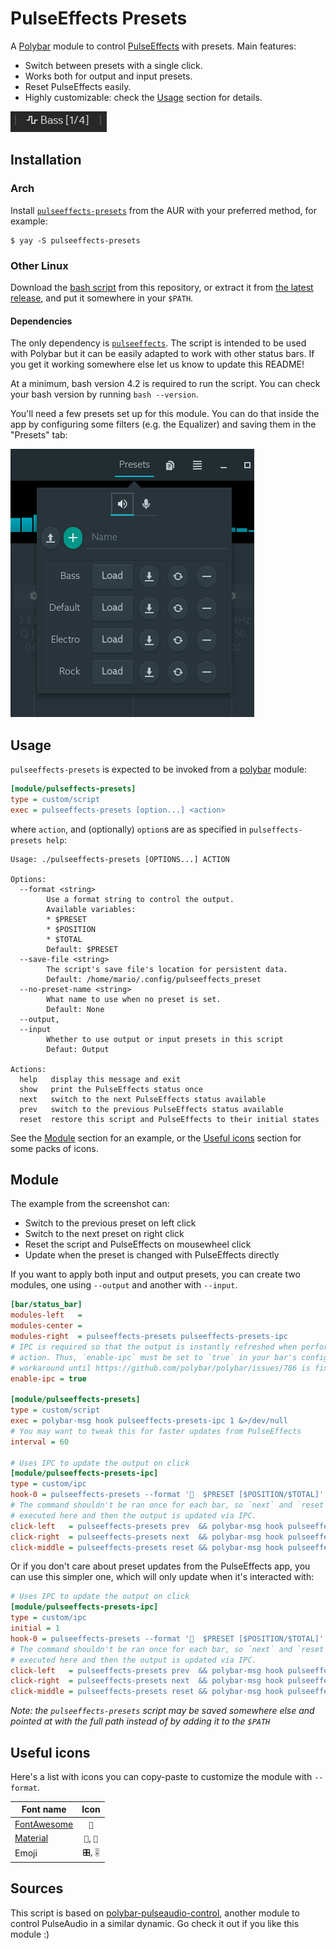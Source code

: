# PulseEffects Presets

A [Polybar](https://github.com/polybar/polybar) module to control [PulseEffects](https://github.com/wwmm/pulseeffects) with presets. Main features:

* Switch between presets with a single click.
* Works both for output and input presets.
* Reset PulseEffects easily.
* Highly customizable: check the [Usage](#usage) section for details.

![example](images/example.png)

## Installation

### Arch

Install [`pulseeffects-presets`](https://aur.archlinux.org/packages/pulseeffects-presets/) from the AUR with your preferred method, for example:

```
$ yay -S pulseeffects-presets
```

### Other Linux

Download the [bash script](https://github.com/marioortizmanero/polybar-pulseeffects-presets/blob/master/pulseeffects-presets.bash) from this repository, or extract it from [the latest release](https://github.com/marioortizmanero/polybar-pulseeffects-presets/releases/latest), and put it somewhere in your `$PATH`.

#### Dependencies

The only dependency is [`pulseeffects`](https://github.com/wwmm/pulseeffects). The script is intended to be used with Polybar but it can be easily adapted to work with other status bars. If you get it working somewhere else let us know to update this README!

At a minimum, bash version 4.2 is required to run the script. You can check your bash version by running `bash --version`.

You'll need a few presets set up for this module. You can do that inside the app by configuring some filters (e.g. the Equalizer) and saving them in the "Presets" tab:

![presets](images/pulseeffects.png)

## Usage

`pulseeffects-presets` is expected to be invoked from a [polybar](//github.com/polybar/polybar) module:

```ini
[module/pulseffects-presets]
type = custom/script
exec = pulseeffects-presets [option...] <action>
```

where `action`, and (optionally) `option`s are as specified in `pulseffects-presets help`:

```
Usage: ./pulseeffects-presets [OPTIONS...] ACTION

Options:
  --format <string>
        Use a format string to control the output.
        Available variables:
        * $PRESET
        * $POSITION
        * $TOTAL
        Default: $PRESET
  --save-file <string>
        The script's save file's location for persistent data.
        Default: /home/mario/.config/pulseeffects_preset
  --no-preset-name <string>
        What name to use when no preset is set.
        Default: None
  --output,
  --input
        Whether to use output or input presets in this script
        Defaut: Output

Actions:
  help   display this message and exit
  show   print the PulseEffects status once
  next   switch to the next PulseEffects status available
  prev   switch to the previous PulseEffects status available
  reset  restore this script and PulseEffects to their initial states
```

See the [Module](#module) section for an example, or the [Useful icons](#useful-icons) section for some packs of icons.

## Module

The example from the screenshot can:

* Switch to the previous preset on left click
* Switch to the next preset on right click
* Reset the script and PulseEffects on mousewheel click
* Update when the preset is changed with PulseEffects directly

If you want to apply both input and output presets, you can create two modules, one using `--output` and another with `--input`.

```ini
[bar/status_bar]
modules-left   =
modules-center =
modules-right  = pulseeffects-presets pulseeffects-presets-ipc
# IPC is required so that the output is instantly refreshed when performing an
# action. Thus, `enable-ipc` must be set to `true` in your bar's config. It's a
# workaround until https://github.com/polybar/polybar/issues/786 is fixed.
enable-ipc = true

[module/pulseeffects-presets]
type = custom/script
exec = polybar-msg hook pulseeffects-presets-ipc 1 &>/dev/null
# You may want to tweak this for faster updates from PulseEffects
interval = 60

# Uses IPC to update the output on click
[module/pulseeffects-presets-ipc]
type = custom/ipc
hook-0 = pulseeffects-presets --format '  $PRESET [$POSITION/$TOTAL]' show
# The command shouldn't be ran once for each bar, so `next` and `reset` are
# executed here and then the output is updated via IPC.
click-left   = pulseeffects-presets prev  && polybar-msg hook pulseeffects-presets-ipc 1
click-right  = pulseeffects-presets next  && polybar-msg hook pulseeffects-presets-ipc 1
click-middle = pulseeffects-presets reset && polybar-msg hook pulseeffects-presets-ipc 1
```

Or if you don't care about preset updates from the PulseEffects app, you can use this simpler one, which will only update when it's interacted with:

```ini
# Uses IPC to update the output on click
[module/pulseeffects-presets-ipc]
type = custom/ipc
initial = 1
hook-0 = pulseeffects-presets --format '  $PRESET [$POSITION/$TOTAL]' show
# The command shouldn't be ran once for each bar, so `next` and `reset` are
# executed here and then the output is updated via IPC.
click-left   = pulseeffects-presets prev  && polybar-msg hook pulseeffects-presets-ipc 1
click-right  = pulseeffects-presets next  && polybar-msg hook pulseeffects-presets-ipc 1
click-middle = pulseeffects-presets reset && polybar-msg hook pulseeffects-presets-ipc 1
```

*Note: the `pulseeffects-presets` script may be saved somewhere else and pointed at with the full path instead of by adding it to the `$PATH`*

## Useful icons

Here's a list with icons you can copy-paste to customize the module with `--format`.

| Font name                                       | Icon     |
| ----------------------------------------------- | :------: |
| [FontAwesome](https://fontawesome.com)          | ``      |
| [Material](https://material.io/resources/icons) | ``, `` |
| Emoji                                           | `🎛️`, `🎚️` |

## Sources

This script is based on [polybar-pulseaudio-control](https://github.com/marioortizmanero/polybar-pulseaudio-control), another module to control PulseAudio in a similar dynamic. Go check it out if you like this module :)
